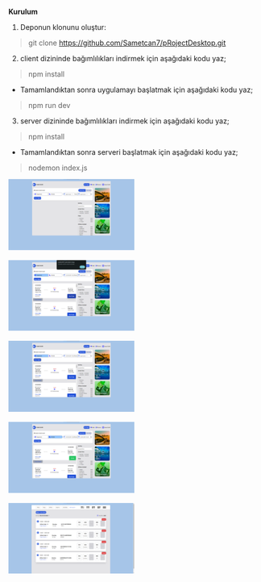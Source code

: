 **Kurulum**

1. Deponun klonunu oluştur:
> git clone https://github.com/Sametcan7/pRojectDesktop.git

2. client dizininde bağımlılıkları indirmek için aşağıdaki kodu yaz;
> npm install
- Tamamlandıktan sonra uygulamayı başlatmak için aşağıdaki kodu yaz;
> npm run dev

3. server dizininde bağımlılıkları indirmek için aşağıdaki kodu yaz;
> npm install
- Tamamlandıktan sonra serveri başlatmak için aşağıdaki kodu yaz;
> nodemon index.js

<img src="client/screenshots/1.png" width="250px"/>

<br>
<br>

<img src="client/screenshots/2.png" width="250px"/>

<br>
<br>

<img src="client/screenshots/3.png" width="250px"/>

<br>
<br>

<img src="client/screenshots/4.png" width="250px"/>

<br>
<br>

<img src="client/screenshots/5.png" width="250px"/>
